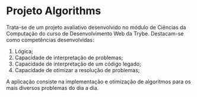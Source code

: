 <h1>Projeto Algorithms</h1>
<p>Trata-se de um projeto avaliativo desenvolvido no módulo de Ciências da Computação do curso de Desenvolvimento Web da Trybe. Destacam-se como competências desenvolvidas: </p>
 <ol>
  <li>Lógica;</li>
  <li>Capacidade de interpretação de problemas;</li>
  <li>Capacidade de interpretação de um código legado;</li>
  <li>Capacidade de otimizar a resolução de problemas;</li>
</ol>
<p>A aplicação consiste na implementação e otimização de algoritmos para os mais diversos problemas do dia a dia. </p>

